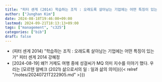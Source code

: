 ```yaml
---
title: "피터 센게 (2014) 학습하는 조직 : 오래도록 살아남는 기업에는 어떤 특징이 있는가"
author: ["Junghan Kim"]
date: 2024-08-18T19:46:00+09:00
lastmod: 2024-09-21T18:13:13+09:00
tags: ["management", "c325"]
categories: ["bib"]
draft: false
---
```


-   (피터 센게 2014) "학습하는 조직 : 오래도록 살아남는 기업에는 어떤 특징이 있는가" 피터 센게 2014 강혜정
-   [2024-08-19] 왜?! 거제도 여행 중에 성걸씨가 MQ 의미 지수를 이야기 했다. 우리는 [모르텐 알베크 (2021) 삶으로서의 일 : 일과 삶의 의미]({{< relref "/notes/20240721T222905.md" >}})
